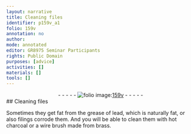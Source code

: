 ```yaml
---
layout: narrative
title: Cleaning files
identifier: p159v_a1
folio: 159v
annotation: no
author:
mode: annotated
editor: GR8975 Seminar Participants
rights: Public Domain
purposes: [advice]
activities: []
materials: []
tools: []
---
```


 <div class="folio" align="center">- - - - - <a href="http://gallica.bnf.fr/ark:/12148/btv1b10500001g/f324.item.r=" target="_blank"><img src="https://cu-mkp.github.io/GR8975-edition/assets/photo-icon.png" alt="folio image: " style="display:inline-block; margin-bottom:-3px;"/>159v</a> - - - - - </div> 
## Cleaning files

 
Sometimes they get fat from the grease of lead, which is naturally fat, or also filings corrode them. And you will be able to clean them with hot charcoal or a wire brush made from brass.
 